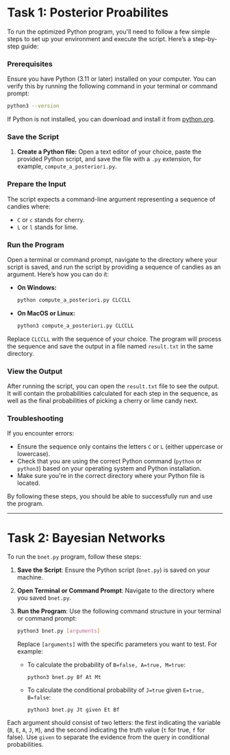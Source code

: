 # Task 1: Posterior Proabilites

To run the optimized Python program, you'll need to follow a few simple steps to set up your environment and execute the script. Here’s a step-by-step guide:

### Prerequisites
Ensure you have Python (3.11 or later) installed on your computer. You can verify this by running the following command in your terminal or command prompt:

```bash
python3 --version
```

If Python is not installed, you can download and install it from [python.org](https://www.python.org/downloads/).

### Save the Script
1. **Create a Python file:** Open a text editor of your choice, paste the provided Python script, and save the file with a `.py` extension, for example, `compute_a_posteriori.py`.

### Prepare the Input
The script expects a command-line argument representing a sequence of candies where:
- `C` or `c` stands for cherry.
- `L` or `l` stands for lime.

### Run the Program
Open a terminal or command prompt, navigate to the directory where your script is saved, and run the script by providing a sequence of candies as an argument. Here’s how you can do it:

- **On Windows:**
  ```bash
  python compute_a_posteriori.py CLCCLL
  ```

- **On MacOS or Linux:**
  ```bash
  python3 compute_a_posteriori.py CLCCLL
  ```

Replace `CLCCLL` with the sequence of your choice. The program will process the sequence and save the output in a file named `result.txt` in the same directory.

### View the Output
After running the script, you can open the `result.txt` file to see the output. It will contain the probabilities calculated for each step in the sequence, as well as the final probabilities of picking a cherry or lime candy next.

### Troubleshooting
If you encounter errors:
- Ensure the sequence only contains the letters `C` or `L` (either uppercase or lowercase).
- Check that you are using the correct Python command (`python` or `python3`) based on your operating system and Python installation.
- Make sure you're in the correct directory where your Python file is located.

By following these steps, you should be able to successfully run and use the program.

---

# Task 2: Bayesian Networks

To run the `bnet.py` program, follow these steps:

1. **Save the Script**: Ensure the Python script (`bnet.py`) is saved on your machine.
2. **Open Terminal or Command Prompt**: Navigate to the directory where you saved `bnet.py`.
3. **Run the Program**: Use the following command structure in your terminal or command prompt:

   ```bash
   python3 bnet.py [arguments]
   ```

   Replace `[arguments]` with the specific parameters you want to test. For example:

   - To calculate the probability of `B=false, A=true, M=true`:
     ```
     python3 bnet.py Bf At Mt
     ```
   - To calculate the conditional probability of `J=true` given `E=true, B=false`:
     ```
     python3 bnet.py Jt given Et Bf
     ```

Each argument should consist of two letters: the first indicating the variable (`B`, `E`, `A`, `J`, `M`), and the second indicating the truth value (`t` for true, `f` for false). Use `given` to separate the evidence from the query in conditional probabilities.
